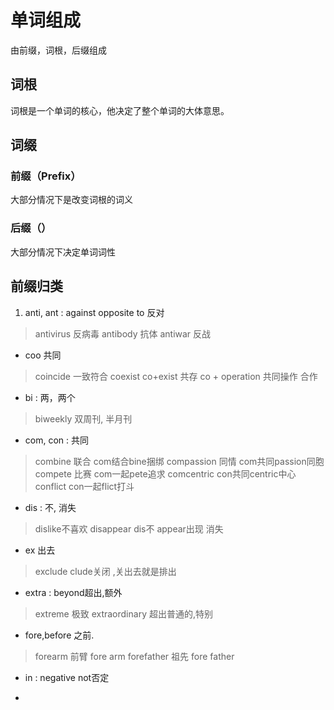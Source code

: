 # 单词组成
由前缀，词根，后缀组成

## 词根
词根是一个单词的核心，他决定了整个单词的大体意思。

## 词缀

### 前缀（Prefix）
大部分情况下是改变词根的词义

### 后缀（）
大部分情况下决定单词词性

## 前缀归类
1. anti, ant : against opposite to 反对
> antivirus 反病毒
> antibody 抗体
> antiwar 反战

- coo 共同
> coincide 一致符合
> coexist co+exist 共存
> co + operation 共同操作 合作

- bi : 两，两个
> biweekly 双周刊, 半月刊

- com, con : 共同
> combine 联合 com结合bine捆绑
> compassion 同情 com共同passion同胞
> compete 比赛 com一起pete追求
> comcentric con共同centric中心
> conflict con一起flict打斗

- dis : 不, 消失
> dislike不喜欢
> disappear dis不 appear出现 消失

- ex 出去
> exclude clude关闭 ,关出去就是排出

- extra : beyond超出,额外
> extreme 极致
> extraordinary 超出普通的,特别

- fore,before 之前.
> forearm 前臂 fore arm
> forefather 祖先 fore father
> 

- in : negative not否定

- 



